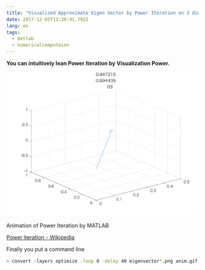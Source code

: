 ```yaml
---
title: "Visualized Approximate Eigen Vector by Power Iteration on 3 dimensions."
date: 2017-12-05T13:20:41.792Z
lang: en
tags:
  - matlab
  - numericalcomputaion
---
```


**You can intuitively lean Power Iteration by Visualization Power.**

![image](/posts/2017-12-05/images/1.gif)

Animation of Power Iteration by MATLAB

[Power iteration - Wikipedia](https://en.wikipedia.org/wiki/Power_iteration)

Finally you put a command line

```bash
> convert -layers optimize -loop 0 -delay 40 eigenvector*.png anim.gif
```
